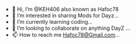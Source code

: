 - 👋 Hi, I’m @KEH406 also known as Hafoc78
- 👀 I’m interested in sharing Mods for Dayz...
- 🌱 I’m currently learning coding...
- 💞️ I’m looking to collaborate on anything DayZ ...
- 📫 How to reach me  Hafoc78@Gmail.com...


<!---
KEH406/KEH406 is a ✨ special ✨ repository because its `README.md` (this file) appears on your GitHub profile.
You can click the Preview link to take a look at your changes.
--->
